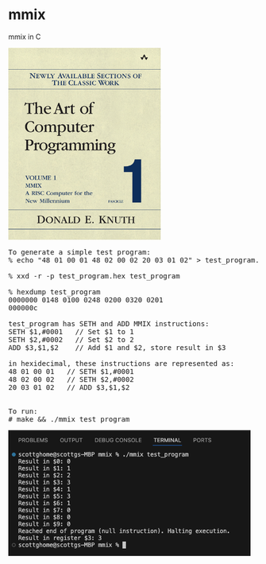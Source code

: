 # mmix

mmix in C   

![knuth](knuth.png)   

<pre>
To generate a simple test program:         
% echo "48 01 00 01 48 02 00 02 20 03 01 02" > test_program.hex  

% xxd -r -p test_program.hex test_program  

% hexdump test_program
0000000 0148 0100 0248 0200 0320 0201          
000000c

test_program has SETH and ADD MMIX instructions:
SETH $1,#0001   // Set $1 to 1
SETH $2,#0002   // Set $2 to 2
ADD $3,$1,$2    // Add $1 and $2, store result in $3

in hexidecimal, these instructions are represented as:
48 01 00 01   // SETH $1,#0001
48 02 00 02   // SETH $2,#0002
20 03 01 02   // ADD $3,$1,$2


To run:  
# make && ./mmix test_program  
</pre>

![mmix](mmix.png)  


